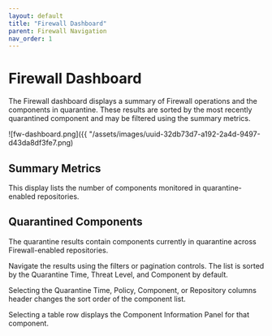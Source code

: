 ```yaml
---
layout: default
title: "Firewall Dashboard"
parent: Firewall Navigation
nav_order: 1
---
```


# Firewall Dashboard

The Firewall dashboard displays a summary of Firewall operations and the components in quarantine. These results are sorted by the most recently quarantined component and may be filtered using the summary metrics.

![fw-dashboard.png]({{ "/assets/images/uuid-32db73d7-a192-2a4d-9497-d43da8df3fe7.png)

## Summary Metrics

This display lists the number of components monitored in quarantine-enabled repositories.

## Quarantined Components

The quarantine results contain components currently in quarantine across Firewall-enabled repositories.

Navigate the results using the filters or pagination controls. The list is sorted by the Quarantine Time, Threat Level, and Component by default.

Selecting the Quarantine Time, Policy, Component, or Repository columns header changes the sort order of the component list.

Selecting a table row displays the Component Information Panel for that component.
